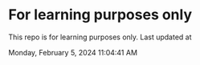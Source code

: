 # For learning purposes only
This repo is for learning purposes only.
Last updated at

Monday, February 5, 2024 11:04:41 AM

